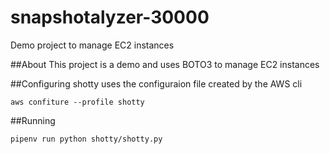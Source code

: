 # snapshotalyzer-30000
Demo project to manage EC2 instances

##About
This project is a demo and uses BOTO3 to manage EC2 instances

##Configuring
shotty uses the configuraion file created by the AWS cli

`aws confiture --profile shotty`

##Running

`pipenv run python shotty/shotty.py`
